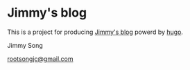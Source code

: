 # Jimmy's blog

This is a project for producing [Jimmy's blog](http://rootsongjc.github.io) powerd by [hugo](https://github.com/spf13/hugo/).

Jimmy Song

rootsongjc@gmail.com
